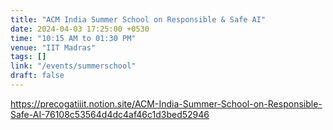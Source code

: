 ```yaml
---
title: "ACM India Summer School on Responsible & Safe AI"
date: 2024-04-03 17:25:00 +0530
time: "10:15 AM to 01:30 PM"
venue: "IIT Madras"
tags: []
link: "/events/summerschool"
draft: false
---
```


https://precogatiiit.notion.site/ACM-India-Summer-School-on-Responsible-Safe-AI-76108c53564d4dc4af46c1d3bed52946